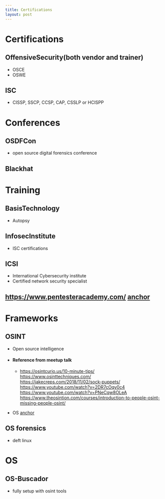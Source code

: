 ```yaml
---
title: Certifications
layout: post
---
```

      
 # Certifications  
 ## OffensiveSecurity(both vendor and trainer)   
 * OSCE   
 * OSWE   
 ## ISC   
 * CISSP, SSCP, CCSP, CAP, CSSLP or HCISPP   
 # Conferences  
 ## OSDFCon   
 * open source digital forensics conference   
 ## Blackhat   
 # Training  
 ## BasisTechnology   
 * Autopsy   
 ## InfosecInstitute   
 * ISC certifications   
 ## ICSI   
 * International Cybersecurity institute   
 * Certified network security specialist   
 ## https://www.pentesteracademy.com/ [anchor](https://www.pentesteracademy.com/ "anchor")  
 # Frameworks  
 ## OSINT   
 * Open source intelligence   
 *  #### Reference from meetup talk   
  
 	* https://osintcurio.us/10-minute-tips/  https://www.osinttechniques.com/  https://jakecreps.com/2018/11/02/sock-puppets/  https://www.youtube.com/watch?v=2DR7cOqy0c4  https://www.youtube.com/watch?v=PNeCqw8OLeA  https://www.theosintion.com/courses/introduction-to-people-osint-missing-people-osint/   
 * OS [anchor](xmind:#0dsrpbqgq6v3vh1kedn1t0gbl3 "anchor")  
 ## OS forensics   
 * deft linux   
 # OS  
 ## OS-Buscador   
 * fully setup with osint tools   
